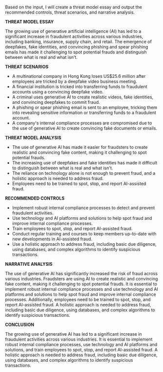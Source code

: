 Based on the input, I will create a threat model essay and output the recommended controls, threat scenarios, and narrative analysis.

**THREAT MODEL ESSAY**

The growing use of generative artificial intelligence (AI) has led to a significant increase in fraudulent activities across various industries, including banking, insurance, supply chain, and retail. The emergence of deepfakes, fake identities, and convincing phishing and spear phishing emails has made it challenging to spot potential frauds and distinguish between what is real and what isn't.

**THREAT SCENARIOS**

* A multinational company in Hong Kong loses US$25.6 million after employees are tricked by a deepfake video business meeting.
* A financial institution is tricked into transferring funds to fraudulent accounts using a convincing deepfake video.
* A criminal uses generative AI to create realistic videos, fake identities, and convincing deepfakes to commit fraud.
* A phishing or spear phishing email is sent to an employee, tricking them into revealing sensitive information or transferring funds to a fraudulent account.
* A company's internal compliance processes are compromised due to the use of generative AI to create convincing fake documents or emails.

**THREAT MODEL ANALYSIS**

* The use of generative AI has made it easier for fraudsters to create realistic and convincing fake content, making it challenging to spot potential frauds.
* The increasing use of deepfakes and fake identities has made it difficult to distinguish between what is real and what isn't.
* The reliance on technology alone is not enough to prevent fraud, and a holistic approach is needed to address fraud.
* Employees need to be trained to spot, stop, and report AI-assisted fraud.

**RECOMMENDED CONTROLS**

* Implement robust internal compliance processes to detect and prevent fraudulent activities.
* Use technology and AI platforms and solutions to help spot fraud and improve internal compliance processes.
* Train employees to spot, stop, and report AI-assisted fraud.
* Conduct regular training and courses to keep members up-to-date with new developments in AI-assisted fraud.
* Use a holistic approach to address fraud, including basic due diligence, using databases, and complex algorithms to identify suspicious transactions.

**NARRATIVE ANALYSIS**

The use of generative AI has significantly increased the risk of fraud across various industries. Fraudsters are using AI to create realistic and convincing fake content, making it challenging to spot potential frauds. It is essential to implement robust internal compliance processes and use technology and AI platforms and solutions to help spot fraud and improve internal compliance processes. Additionally, employees need to be trained to spot, stop, and report AI-assisted fraud. A holistic approach is needed to address fraud, including basic due diligence, using databases, and complex algorithms to identify suspicious transactions.

**CONCLUSION**

The growing use of generative AI has led to a significant increase in fraudulent activities across various industries. It is essential to implement robust internal compliance processes, use technology and AI platforms and solutions, and train employees to spot, stop, and report AI-assisted fraud. A holistic approach is needed to address fraud, including basic due diligence, using databases, and complex algorithms to identify suspicious transactions.
